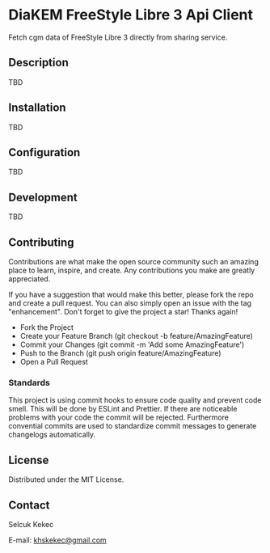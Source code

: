 # DiaKEM FreeStyle Libre 3 Api Client

Fetch cgm data of FreeStyle Libre 3 directly from sharing service.

## Description

TBD

## Installation

TBD

## Configuration

TBD

## Development

TBD

## Contributing

Contributions are what make the open source community such an amazing place to learn, inspire, and create. 
Any contributions you make are greatly appreciated.

If you have a suggestion that would make this better, please fork the repo and create a pull request. 
You can also simply open an issue with the tag "enhancement". Don't forget to give the project a star! Thanks again!

* Fork the Project
* Create your Feature Branch (git checkout -b feature/AmazingFeature)
* Commit your Changes (git commit -m 'Add some AmazingFeature')
* Push to the Branch (git push origin feature/AmazingFeature)
* Open a Pull Request

### Standards

This project is using commit hooks to ensure code quality and prevent code smell. This will be done by ESLint and Prettier.
If there are noticeable problems with your code the commit will be rejected. Furthermore convential commits are used to
standardize commit messages to generate changelogs automatically.

## License

Distributed under the MIT License.

## Contact

Selcuk Kekec

E-mail: [khskekec@gmail.com](khskekec@gmail.com)
